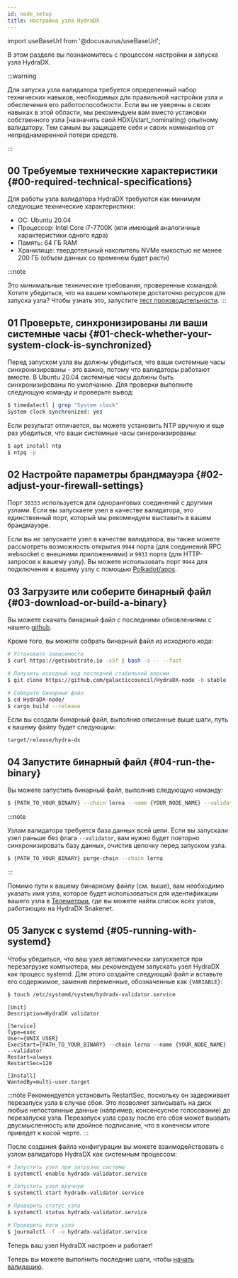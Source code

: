 ```yaml
---
id: node_setup
title: Настройка узла HydraDX
---
```


import useBaseUrl from '@docusaurus/useBaseUrl';

В этом разделе вы познакомитесь с процессом настройки и запуска узла HydraDX.

:::warning

Для запуска узла валидатора требуется определенный набор технических навыков, необходимых для правильной настройки узла и обеспечения его работоспособности. Если вы не уверены в своих навыках в этой области, мы рекомендуем вам вместо установки собственного узла [назначить свой HDX(/start_nominating) опытному валидатору. Тем самым вы защищаете себя и своих номинантов от непреднамеренной потери средств.

:::

## 00 Требуемые технические характеристики {#00-required-technical-specifications}

Для работы узла валидатора HydraDX требуются как минимум следующие технические характеристики:

* ОС: Ubuntu 20.04
* Процессор: Intel Core i7-7700K (или имеющий аналогичные характеристики одного ядра)
* Память: 64 ГБ RAM
* Хранилище: твердотельный накопитель NVMe емкостью не менее 200 ГБ (объем данных со временем будет расти)

:::note

Это минимальные технические требования, проверенные командой. Хотите убедиться, что на вашем компьютере достаточно ресурсов для запуска узла? Чтобы узнать это, запустите [тест производительности](/performance_benchmark).
:::


## 01 Проверьте, синхронизированы ли ваши системные часы {#01-check-whether-your-system-clock-is-synchronized}

Перед запуском узла вы должны убедиться, что ваши системные часы синхронизированы - это важно, потому что валидаторы работают вместе. В Ubuntu 20.04 системные часы должны быть синхронизированы по умолчанию. Для проверки выполните следующую команду и проверьте вывод:

```bash
$ timedatectl | grep "System clock"
System clock synchronized: yes
```

Если результат отличается, вы можете установить NTP вручную и еще раз убедиться, что ваши системные часы синхронизированы:

```bash
$ apt install ntp
$ ntpq -p
```

## 02 Настройте параметры брандмауэра {#02-adjust-your-firewall-settings}
Порт `30333` используется для одноранговых соединений с другими узлами. Если вы запускаете узел в качестве валидатора, это единственный порт, который мы рекомендуем выставить в вашем брандмауэре.

Если вы *не* запускаете узел в качестве валидатора, вы также можете рассмотреть возможность открытия `9944` порта (для соединений RPC websocket с внешними приложениями) и `9933` порта (для HTTP-запросов к вашему узлу). Вы можете использовать порт `9944` для подключения к вашему узлу с помощью [Polkadot/apps](/polkadotjs_apps_local).

## 03 Загрузите или соберите бинарный файл {#03-download-or-build-a-binary}
Вы можете скачать бинарный файл с последними обновлениями с нашего [github](https://github.com/galacticcouncil/HydraDX-node/releases).

Кроме того, вы можете собрать бинарный файл из исходного кода:

```bash
# Установите зависимости
$ curl https://getsubstrate.io -sSf | bash -s -- --fast

# Получить исходный код последней стабильной версии
$ git clone https://github.com/galacticcouncil/HydraDX-node -b stable

# Соберите бинарный файл
$ cd HydraDX-node/
$ cargo build --release
```

Если вы создали бинарный файл, выполнив описанные выше шаги, путь к вашему файлу будет следующим:
```
target/release/hydra-dx
```

## 04 Запустите бинарный файл {#04-run-the-binary}
Вы можете запустить бинарный файл, выполнив следующую команду:

```bash
$ {PATH_TO_YOUR_BINARY} --chain lerna --name {YOUR_NODE_NAME} --validator
```

:::note

Узлам валидатора требуется база данных всей цепи. Если вы запускали узел раньше без флага `--validator`, вам нужно будет повторно синхронизировать базу данных, очистив цепочку перед запуском узла.
```bash
$ {PATH_TO_YOUR_BINARY} purge-chain --chain lerna
```

:::

Помимо пути к вашему бинарному файлу (см. выше), вам необходимо указать имя узла, которое будет использоваться для идентификации вашего узла в [Телеметрии](https://telemetry.hydradx.io/#/HydraDX%20Snakenet%20Gen2), где вы можете найти список всех узлов, работающих на HydraDX Snakenet.

## 05 Запуск с systemd {#05-running-with-systemd}
Чтобы убедиться, что ваш узел автоматически запускается при перезагрузке компьютера, мы рекомендуем запускать узел HydraDX как процесс systemd. Для этого создайте следующий файл и вставьте его содержимое, заменив переменные, обозначенные как `{VARIABLE}`:

```bash
$ touch /etc/systemd/system/hydradx-validator.service
```

```
[Unit]
Description=HydraDX validator

[Service]
Type=exec
User={UNIX_USER}
ExecStart={PATH_TO_YOUR_BINARY} --chain lerna --name {YOUR_NODE_NAME} --validator
Restart=always
RestartSec=120

[Install]
WantedBy=multi-user.target
```

:::note
Рекомендуется установить RestartSec, поскольку он задерживает перезапуск узла в случае сбоя. Это позволяет записывать на диск любые непостоянные данные (например, консенсусное голосование) до перезапуска узла. Перезапуск узла сразу после его сбоя может вызвать двусмысленность или двойное подписание, что в конечном итоге приведет к косой черте.
:::

После создания файла конфигурации вы можете взаимодействовать с узлом валидатора HydraDX как системным процессом:
```bash
# Запустить узел при загрузке системы
$ systemctl enable hydradx-validator.service

# Запустить узел вручную
$ systemctl start hydradx-validator.service

# Проверить статус узла
$ systemctl status hydradx-validator.service

# Проверить логи узла
$ journalctl -f -u hydradx-validator.service
```

Теперь ваш узел HydraDX настроен и работает!

Теперь вы можете выполнить последние шаги, чтобы [начать валидацию](/start_validating).
